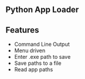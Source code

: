 ## Python App Loader

## Features

- Command Line Output
- Menu driven
- Enter .exe path to save
- Save paths to a file
- Read app paths